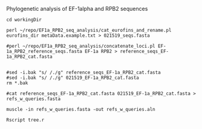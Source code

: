 Phylogenetic analysis of EF-1alpha and RPB2 sequences

	cd workingDir

	perl ~/repo/EF1a_RPB2_seq_analysis/cat_eurofins_and_rename.pl eurofins_dir metaData.example.txt > 021519_seqs.fasta

	#perl ~/repo/EF1a_RPB2_seq_analysis/concatenate_loci.pl EF-1a_RPB2_reference_seqs.fasta EF-1a RPB2 > reference_seqs_EF-1a_RPB2_cat.fasta

	
	#sed -i.bak "s/ /./g" reference_seqs_EF-1a_RPB2_cat.fasta 
	#sed -i.bak "s/ /./g" 021519_EF-1a_RPB2_cat.fasta 
	rm *.bak

	#cat reference_seqs_EF-1a_RPB2_cat.fasta 021519_EF-1a_RPB2_cat.fasta > refs_w_queries.fasta

	muscle -in refs_w_queries.fasta -out refs_w_queries.aln 

	Rscript tree.r